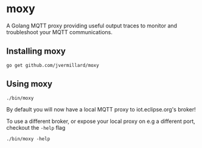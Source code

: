 moxy
====

A Golang MQTT proxy providing useful output traces to monitor and troubleshoot your MQTT communications.

## Installing moxy

```
go get github.com/jvermillard/moxy
```

## Using moxy

```
./bin/moxy
```

By default you will now have a local MQTT proxy to iot.eclipse.org's broker!

To use a different broker, or expose your local proxy on e.g a different port, checkout the `-help` flag

```
./bin/moxy -help
```
